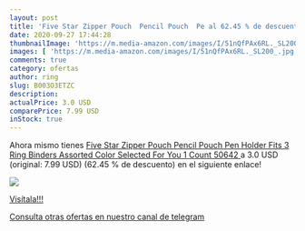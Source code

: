 ```yaml
---
layout: post
title: 'Five Star Zipper Pouch  Pencil Pouch  Pe al 62.45 % de descuento'
date: 2020-09-27 17:44:28
thumbnailImage: 'https://m.media-amazon.com/images/I/51nQfPAx6RL._SL200_.jpg'
images: [ 'https://m.media-amazon.com/images/I/51nQfPAx6RL._SL200_.jpg' ]
comments: true
category: ofertas
author: ring
slug: B003O3ETZC
description:
actualPrice: 3.0 USD
comparePrice: 7.99 USD
inStock: true
---
```


Ahora mismo tienes [Five Star Zipper Pouch  Pencil Pouch  Pen Holder  Fits 3 Ring Binders  Assorted  Color Selected For You  1 Count  50642 ](https://www.amazon.com/dp/B003O3ETZC/?tag=redken08-20) a 3.0 USD (original: 7.99 USD) (62.45 %  de descuento) en el siguiente enlace!

[![](https://m.media-amazon.com/images/I/51nQfPAx6RL._SL200_.jpg)](https://www.amazon.com/dp/B003O3ETZC/?tag=redken08-20)

[Visítala!!!](https://www.amazon.com/dp/B003O3ETZC/?tag=redken08-20)

[Consulta otras ofertas en nuestro canal de telegram](https://t.me/s/ofertas25)
